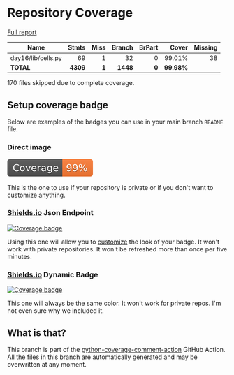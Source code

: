 # Repository Coverage

[Full report](https://htmlpreview.github.io/?https://github.com/alex-ong/adventofcode2023/blob/python-coverage-comment-action-data/htmlcov/index.html)

| Name               |    Stmts |     Miss |   Branch |   BrPart |      Cover |   Missing |
|------------------- | -------: | -------: | -------: | -------: | ---------: | --------: |
| day16/lib/cells.py |       69 |        1 |       32 |        0 |     99.01% |        38 |
|          **TOTAL** | **4309** |    **1** | **1448** |    **0** | **99.98%** |           |

170 files skipped due to complete coverage.


## Setup coverage badge

Below are examples of the badges you can use in your main branch `README` file.

### Direct image

[![Coverage badge](https://raw.githubusercontent.com/alex-ong/adventofcode2023/python-coverage-comment-action-data/badge.svg)](https://htmlpreview.github.io/?https://github.com/alex-ong/adventofcode2023/blob/python-coverage-comment-action-data/htmlcov/index.html)

This is the one to use if your repository is private or if you don't want to customize anything.

### [Shields.io](https://shields.io) Json Endpoint

[![Coverage badge](https://img.shields.io/endpoint?url=https://raw.githubusercontent.com/alex-ong/adventofcode2023/python-coverage-comment-action-data/endpoint.json)](https://htmlpreview.github.io/?https://github.com/alex-ong/adventofcode2023/blob/python-coverage-comment-action-data/htmlcov/index.html)

Using this one will allow you to [customize](https://shields.io/endpoint) the look of your badge.
It won't work with private repositories. It won't be refreshed more than once per five minutes.

### [Shields.io](https://shields.io) Dynamic Badge

[![Coverage badge](https://img.shields.io/badge/dynamic/json?color=brightgreen&label=coverage&query=%24.message&url=https%3A%2F%2Fraw.githubusercontent.com%2Falex-ong%2Fadventofcode2023%2Fpython-coverage-comment-action-data%2Fendpoint.json)](https://htmlpreview.github.io/?https://github.com/alex-ong/adventofcode2023/blob/python-coverage-comment-action-data/htmlcov/index.html)

This one will always be the same color. It won't work for private repos. I'm not even sure why we included it.

## What is that?

This branch is part of the
[python-coverage-comment-action](https://github.com/marketplace/actions/python-coverage-comment)
GitHub Action. All the files in this branch are automatically generated and may be
overwritten at any moment.